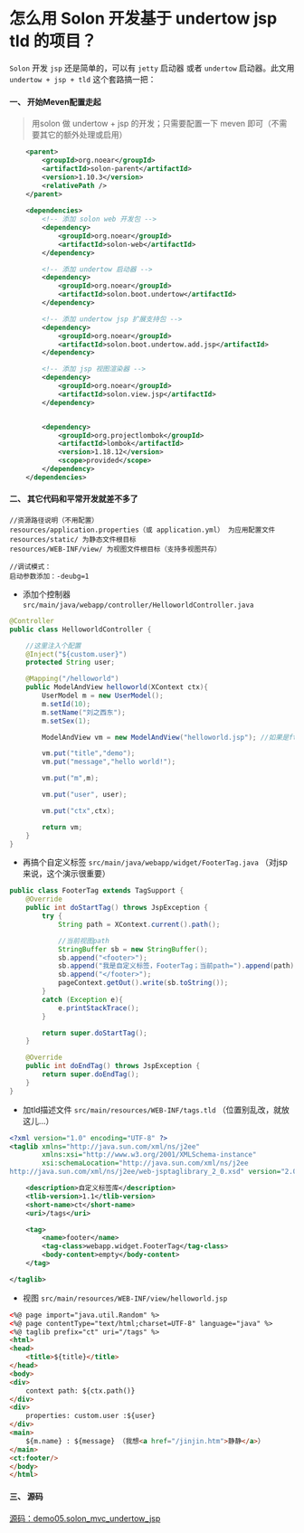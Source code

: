 # 怎么用 Solon 开发基于 undertow jsp tld 的项目？


`Solon` 开发 `jsp` 还是简单的，可以有 `jetty` 启动器 或者 `undertow` 启动器。此文用 `undertow + jsp + tld` 这个套路搞一把：

#### 一、 开始Meven配置走起

> 用solon 做 undertow + jsp 的开发；只需要配置一下 meven 即可（不需要其它的额外处理或启用）

```xml
    <parent>
        <groupId>org.noear</groupId>
        <artifactId>solon-parent</artifactId>
        <version>1.10.3</version>
        <relativePath />
    </parent>
    
    <dependencies>
        <!-- 添加 solon web 开发包 -->
        <dependency>
            <groupId>org.noear</groupId>
            <artifactId>solon-web</artifactId>
        </dependency>

        <!-- 添加 undertow 启动器 -->
        <dependency>
            <groupId>org.noear</groupId>
            <artifactId>solon.boot.undertow</artifactId>
        </dependency>

        <!-- 添加 undertow jsp 扩展支持包 -->
        <dependency>
            <groupId>org.noear</groupId>
            <artifactId>solon.boot.undertow.add.jsp</artifactId>
        </dependency>

        <!-- 添加 jsp 视图渲染器 -->
        <dependency>
            <groupId>org.noear</groupId>
            <artifactId>solon.view.jsp</artifactId>
        </dependency>


        <dependency>
            <groupId>org.projectlombok</groupId>
            <artifactId>lombok</artifactId>
            <version>1.18.12</version>
            <scope>provided</scope>
        </dependency>
    </dependencies>
```

#### 二、 其它代码和平常开发就差不多了

```
//资源路径说明（不用配置）
resources/application.properties（或 application.yml） 为应用配置文件
resources/static/ 为静态文件根目标
resources/WEB-INF/view/ 为视图文件根目标（支持多视图共存）

//调试模式：
启动参数添加：-deubg=1
```

* 添加个控制器 `src/main/java/webapp/controller/HelloworldController.java`

```java
@Controller
public class HelloworldController {

    //这里注入个配置
    @Inject("${custom.user}")
    protected String user;

    @Mapping("/helloworld")
    public ModelAndView helloworld(XContext ctx){
        UserModel m = new UserModel();
        m.setId(10);
        m.setName("刘之西东");
        m.setSex(1);

        ModelAndView vm = new ModelAndView("helloworld.jsp"); //如果是ftl模板，把后缀改为：.ftl 即可

        vm.put("title","demo");
        vm.put("message","hello world!");

        vm.put("m",m);

        vm.put("user", user);

        vm.put("ctx",ctx);

        return vm;
    }
}
```

* 再搞个自定义标签 `src/main/java/webapp/widget/FooterTag.java` （对jsp来说，这个演示很重要）

```java
public class FooterTag extends TagSupport {
    @Override
    public int doStartTag() throws JspException {
        try {
            String path = XContext.current().path();

            //当前视图path
            StringBuffer sb = new StringBuffer();
            sb.append("<footer>");
            sb.append("我是自定义标签，FooterTag；当前path=").append(path);
            sb.append("</footer>");
            pageContext.getOut().write(sb.toString());
        }
        catch (Exception e){
            e.printStackTrace();
        }

        return super.doStartTag();
    }

    @Override
    public int doEndTag() throws JspException {
        return super.doEndTag();
    }
}
```

* 加tld描述文件 `src/main/resources/WEB-INF/tags.tld` （位置别乱改，就放这儿...）

```xml
<?xml version="1.0" encoding="UTF-8" ?>
<taglib xmlns="http://java.sun.com/xml/ns/j2ee"
        xmlns:xsi="http://www.w3.org/2001/XMLSchema-instance"
        xsi:schemaLocation="http://java.sun.com/xml/ns/j2ee
http://java.sun.com/xml/ns/j2ee/web-jsptaglibrary_2_0.xsd" version="2.0">

    <description>自定义标签库</description>
    <tlib-version>1.1</tlib-version>
    <short-name>ct</short-name>
    <uri>/tags</uri>

    <tag>
        <name>footer</name>
        <tag-class>webapp.widget.FooterTag</tag-class>
        <body-content>empty</body-content>
    </tag>

</taglib>
```

* 视图 `src/main/resources/WEB-INF/view/helloworld.jsp`

```html
<%@ page import="java.util.Random" %>
<%@ page contentType="text/html;charset=UTF-8" language="java" %>
<%@ taglib prefix="ct" uri="/tags" %>
<html>
<head>
    <title>${title}</title>
</head>
<body>
<div>
    context path: ${ctx.path()}
</div>
<div>
    properties: custom.user :${user}
</div>
<main>
    ${m.name} : ${message} （我想<a href="/jinjin.htm">静静</a>）
</main>
<ct:footer/>
</body>
</html>
```

#### 三、 源码

[源码：demo05.solon_mvc_undertow_jsp](https://gitee.com/noear/solon_demo/tree/master/demo05.solon_mvc_undertow_jsp)
